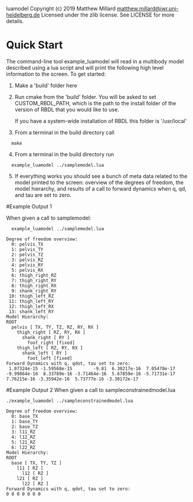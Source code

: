 luamodel
Copyright (c) 2019 Matthew Millard <matthew.millard@iwr.uni-heidelberg.de>
Licensed under the zlib license. See LICENSE for more details.

# Quick Start

The command-line tool example_luamodel will read in a multibody model described
using a lua script and will print the following high level information to
the screen. To get started:

1. Make a 'build' folder here

2. Run cmake from the 'build' folder. You will be asked to set CUSTOM_RBDL_PATH,
   which is the path to the install folder of the version of RBDL that you
   would like to use.

   If you have a system-wide installation of RBDL this folder is '/usr/local'

3. From a terminal in the build directory call

  ```
    make
  ```

4. From a terminal in the build directory run

  ```
    example_luamodel ../samplemodel.lua
  ```

5. If everything works you should see a bunch of meta data related to the
   model printed to the screen: overview of the degrees of freedom, the model
   hierarchy, and results of a call to forward dynamics when q, qd, and tau
   are set to zero.

#Example Output 1

When given a call to samplemodel:

  ```
    example_luamodel ../samplemodel.lua    
  ```

  ```
  Degree of freedom overview:
    0: pelvis_TX
    1: pelvis_TY
    2: pelvis_TZ
    3: pelvis_RZ
    4: pelvis_RY
    5: pelvis_RX
    6: thigh_right_RZ
    7: thigh_right_RY
    8: thigh_right_RX
    9: shank_right_RY
   10: thigh_left_RZ
   11: thigh_left_RY
   12: thigh_left_RX
   13: shank_left_RY
  Model Hierarchy:
  ROOT
    pelvis [ TX, TY, TZ, RZ, RY, RX ]
      thigh_right [ RZ, RY, RX ]
        shank_right [ RY ]
          foot_right [fixed]
      thigh_left [ RZ, RY, RX ]
        shank_left [ RY ]
          foot_left [fixed]
  Forward Dynamics with q, qdot, tau set to zero:
   1.07324e-15 -1.59568e-15        -9.81  6.30217e-16  7.05478e-17 -9.99864e-16  8.33789e-16 -3.71464e-16  5.67859e-16 -5.71731e-17  7.76215e-16 -3.35942e-16  5.73777e-16 -3.30172e-17
  ```

#Example Output 2
When given a call to sampleconstrainedmodel.lua

  ```
  ./example_luamodel ../sampleconstrainedmodel.lua 
  ```

  ```  
  Degree of freedom overview:
    0: base_TX
    1: base_TY
    2: base_TZ
    3: l11_RZ
    4: l12_RZ
    5: l21_RZ
    6: l22_RZ
  Model Hierarchy:
  ROOT
    base [ TX, TY, TZ ]
      l11 [ RZ ]
        l12 [ RZ ]
      l21 [ RZ ]
        l22 [ RZ ]
  Forward Dynamics with q, qdot, tau set to zero:
  0 0 0 0 0 0 0
  ```





